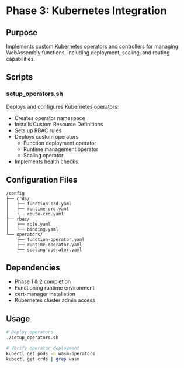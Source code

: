 # Phase 3: Kubernetes Integration

## Purpose
Implements custom Kubernetes operators and controllers for managing WebAssembly functions, including deployment, scaling, and routing capabilities.

## Scripts

### setup_operators.sh
Deploys and configures Kubernetes operators:
- Creates operator namespace
- Installs Custom Resource Definitions
- Sets up RBAC rules
- Deploys custom operators:
  - Function deployment operator
  - Runtime management operator
  - Scaling operator
- Implements health checks

## Configuration Files
```
/config
├── crds/
│   ├── function-crd.yaml
│   ├── runtime-crd.yaml
│   └── route-crd.yaml
├── rbac/
│   ├── role.yaml
│   └── binding.yaml
└── operators/
    ├── function-operator.yaml
    ├── runtime-operator.yaml
    └── scaling-operator.yaml
```

## Dependencies
- Phase 1 & 2 completion
- Functioning runtime environment
- cert-manager installation
- Kubernetes cluster admin access

## Usage
```bash
# Deploy operators
./setup_operators.sh

# Verify operator deployment
kubectl get pods -n wasm-operators
kubectl get crds | grep wasm
```
